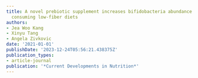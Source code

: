 ```yaml
---
title: A novel prebiotic supplement increases bifidobacteria abundance in participants
  consuming low-fiber diets
authors:
- Jea Woo Kang
- Xinyu Tang
- Angela Zivkovic
date: '2021-01-01'
publishDate: '2023-12-24T05:56:21.438375Z'
publication_types:
- article-journal
publication: '*Current Developments in Nutrition*'
---
```

